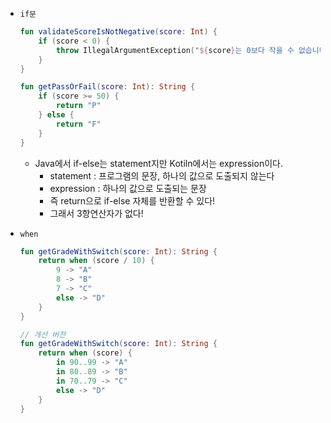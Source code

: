 - `if문`
    
    ```kotlin
    fun validateScoreIsNotNegative(score: Int) {
    	if (score < 0) {
    		throw IllegalArgumentException("${score}는 0보다 작을 수 없습니다.")
    	}
    }
    
    fun getPassOrFail(score: Int): String {
    	if (score >= 50) {
    		return "P"
    	} else {
    		return "F"
    	}
    }
    ```
    
    - Java에서 if-else는 statement지만 Kotiln에서는 expression이다.
        - statement : 프로그램의 문장, 하나의 값으로 도출되지 않는다
        - expression : 하나의 값으로 도출되는 문장
        - 즉 return으로 if-else 자체를 반환할 수 있다!
        - 그래서 3항연산자가 없다!
- `when`
    
    ```kotlin
    fun getGradeWithSwitch(score: Int): String {
    	return when (score / 10) {
    		9 -> "A"
    		8 -> "B"
    		7 -> "C"
    		else -> "D"
    	}
    }
    
    // 개선 버전
    fun getGradeWithSwitch(score: Int): String {
    	return when (score) {
    		in 90..99 -> "A"
    		in 80..89 -> "B"
    		in 70..79 -> "C"
    		else -> "D"
    	}
    }
    ```
